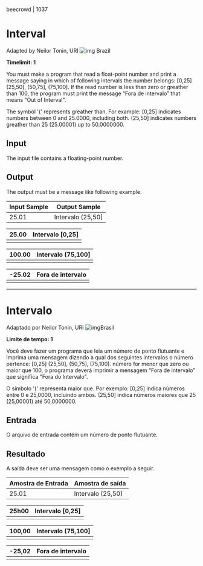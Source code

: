 beecrowd | 1037

# Interval

Adapted by Neilor Tonin, URI ![img](https://resources.beecrowd.com.br/gallery/images/flags/br.gif) Brazil

**Timelimit: 1**

You must make a program that read a float-point number and print a message saying in which of following intervals the number belongs: [0,25] (25,50], (50,75], (75,100]. If the read number is less than zero or greather than 100, the program must print the message “Fora de intervalo” that means "Out of Interval".

The symbol '(' represents greather than. For example:
[0,25] indicates numbers between 0 and 25.0000, including both.
(25,50] indicates numbers greather than 25 (25.00001) up to 50.0000000.

## Input

The input file contains a floating-point number.

## Output

The output must be a message like following example.

| Input Sample | Output Sample     |
| ------------ | ----------------- |
| 25.01        | Intervalo (25,50] |

| 25.00 | Intervalo [0,25] |
| ----- | ---------------- |
|       |                  |

| 100.00 | Intervalo (75,100] |
| ------ | ------------------ |
|        |                    |

| -25.02 | Fora de intervalo |
| ------ | ----------------- |
|        |                   |

____________

# Intervalo

Adaptado por Neilor Tonin, URI ![img](https://resources.beecrowd.com.br/gallery/images/flags/br.gif)Brasil

**Limite de tempo: 1**

Você deve fazer um programa que leia um número de ponto flutuante e imprima uma mensagem dizendo a qual dos seguintes intervalos o número pertence: [0,25] (25,50], (50,75], (75,100). número for menor que zero ou maior que 100, o programa deverá imprimir a mensagem “Fora de intervalo” que significa "Fora do Intervalo".

O símbolo '(' representa maior que. Por exemplo:
[0,25] indica números entre 0 e 25,0000, incluindo ambos.
(25,50] indica números maiores que 25 (25,00001) até 50,0000000.

## Entrada

O arquivo de entrada contém um número de ponto flutuante.

## Resultado

A saída deve ser uma mensagem como o exemplo a seguir.

| Amostra de Entrada | Amostra de saída  |
| ------------------ | ----------------- |
| 25.01              | Intervalo (25,50] |

| 25h00 | Intervalo [0,25] |
| ----- | ---------------- |
|       |                  |

| 100,00 | Intervalo (75,100] |
| ------ | ------------------ |
|        |                    |

| -25,02 | Fora de intervalo |
| ------ | ----------------- |
|        |                   |
